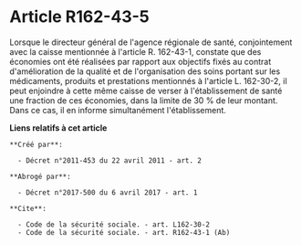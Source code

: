 # Article R162-43-5

Lorsque le directeur général de l'agence régionale de santé, conjointement avec la caisse mentionnée à l'article R. 162-43-1,
constate que des économies ont été réalisées par rapport aux objectifs fixés au contrat d'amélioration de la qualité et de
l'organisation des soins portant sur les médicaments, produits et prestations mentionnés à l'article L. 162-30-2, il peut
enjoindre à cette même caisse de verser à l'établissement de santé une fraction de ces économies, dans la limite de 30 % de
leur montant. Dans ce cas, il en informe simultanément l'établissement.

**Liens relatifs à cet article**

	**Créé par**:

	  - Décret n°2011-453 du 22 avril 2011 - art. 2

	**Abrogé par**:

	  - Décret n°2017-500 du 6 avril 2017 - art. 1

	**Cite**:

	  - Code de la sécurité sociale. - art. L162-30-2
	  - Code de la sécurité sociale. - art. R162-43-1 (Ab)
